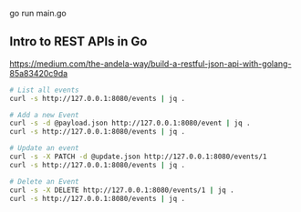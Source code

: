 go run main.go

## Intro to REST APIs in Go 
https://medium.com/the-andela-way/build-a-restful-json-api-with-golang-85a83420c9da

```bash
# List all events
curl -s http://127.0.0.1:8080/events | jq .

# Add a new Event
curl -s -d @payload.json http://127.0.0.1:8080/event | jq .
curl -s http://127.0.0.1:8080/events | jq .

# Update an event
curl -s -X PATCH -d @update.json http://127.0.0.1:8080/events/1
curl -s http://127.0.0.1:8080/events | jq .

# Delete an Event
curl -s -X DELETE http://127.0.0.1:8080/events/1 | jq .
curl -s http://127.0.0.1:8080/events | jq .
```